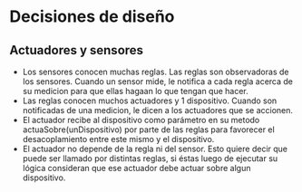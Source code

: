# Decisiones de diseño

## Actuadores y sensores
+ Los sensores conocen muchas reglas. Las reglas son observadoras de los sensores. Cuando un sensor mide, le notifica a cada regla acerca de su medicion para que ellas hagaan lo que tengan que hacer.
+ Las reglas conocen muchos actuadores y 1 dispositivo. Cuando son notificadas de una medicion, le dicen a los actuadores que se accionen.
+ El actuador recibe al dispositivo como parámetro en su metodo actuaSobre(unDispositivo) por parte de las reglas para favorecer el desacoplamiento entre este mismo y el dispositivo.
+ El actuador no depende de la regla ni del sensor. Esto quiere decir que puede ser llamado por distintas reglas, si éstas luego de ejecutar su lógica consideran que ese actuador debe actuar sobre algun dispositivo.

